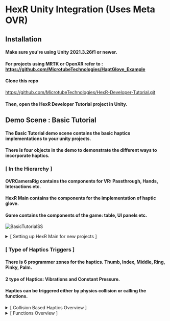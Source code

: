 # HexR Unity Integration (Uses Meta OVR)

## Installation

#### Make sure you're using Unity 2021.3.26f1 or newer.
#### For projects using MRTK or OpenXR refer to : https://github.com/MicrotubeTechnologies/HaptGlove_Example
#### Clone this repo 
https://github.com/MicrotubeTechnologies/HexR-Developer-Tutorial.git
#### Then, open the HexR Developer Tutorial project in Unity.

## **Demo Scene : Basic Tutorial**

#### The **Basic Tutorial** demo scene contains the basic haptics implementations to your unity projects. 
#### There is four objects in the demo to demonstrate the different ways to incorporate haptics.

### [  In the Hierarchy  ]
#### OVRCameraRig contains the components for VR: Passthrough, Hands, Interactions etc.
#### HexR Main contains the components for the implementation of haptic glove.
#### Game contains the components of the game: table, UI panels etc.
![BasicTutorialSS](https://github.com/user-attachments/assets/e2594913-a6b9-4181-9989-22fc88832ea0)

<details>
<summary> [  Setting up HexR Main for new projects  ] </summary>
  
#### The HexR Main prefab can be found in Assets/HexRAssets/MainPrefab but requires setting up after dragging to hierarchy.
#### Left/Right Hand Physics contains the main script for mapping the HexR hand to Meta Hand and Pressure Tracker Main which contains the functions for triggering Haptics.
#### Drag the left HandGrabInteractor and HandPokeInteractor to the left Pressure Tracker Main and repeat for the right side.
#### Drag the Meta Hand Root to Physics Hand Tracking.
![RightHandSS](https://github.com/user-attachments/assets/c3157e73-38a3-4ba5-9f67-3eff2c1a5bdd)

</details>
  
### [  Type of Haptics Triggers  ]
#### There is 6 programmer zones for the haptics. Thumb, Index, Middle, Ring, Pinky, Palm.
#### 2 type of Haptics: Vibrations and Constant Pressure.
#### Haptics can be triggered either by physics collision or calling the functions.
<details>

<summary> [  Collision Based Haptics Overview  ]</summary>  

#### To allow a gameobject to trigger haptics from collision, add a collider to the gameobject and set it to "is trigger" and attach the script "Meta Hap Material" to the same gameobject.
#### To allow a gameobject to trigger vibration from collision, add a collider to the gameobject and set it to "is trigger" and attach the script "Meta Hap Vibrations" to the same gameobject.
![SS](https://github.com/user-attachments/assets/98a0f4d2-7499-46e5-b70d-af43f67c0834)


</details>

<details>
  
<summary> [  Functions Overview  ]</summary>  

#### Haptics Function can be found in the script "Pressure Tracker Main" in both the left and right hand.
### **1. To trigger single haptics :**
#### TriggerSingleHapticsIncrease(byte[] FingerTypeByte, int TargetPressure, bool ByPassHandInteractionCheck)
##### byte[] FingerTypeByte : new byte[] { a, b } | a = which zone, 0 = thumb, 1 = index, 2 = middle, 3 = ring, 4 = pinky, 5 = palm | b = air in or air out, 0 = in, 2 = out.
##### int TargetPressure : 0 to 60
##### ByPassHandInteractionCheck : True if not triggering from meta grab or poke interaction, and it will bypass the checks for which hand is interacting with the objects.

### **2. To trigger all haptics :**
#### TriggerAllHapticsIncrease(int TargetPressure)
##### int TargetPressure : 0 to 60

### **3. To trigger custom multiple haptics :**
#### TriggerCustomHapticsIncrease(byte[][] FingerTypeByte, int TargetPressure)
##### byte[][] FingerTypeByte : new byte[][] { new byte[] { a, b }, new byte[] { a, b },... }; ( any combination of the above single zone haptics )
##### a = which zone, 0 = thumb, 1 = index, 2 = middle, 3 = ring, 4 = pinky, 5 = palm | b = air in or air out, 0 = in, 2 = out.
##### int TargetPressure : 0 to 60

### **4. To remove all haptics :**
#### RemoveAllHaptics()

#### Example : The torch using events to trigger the all haptics increase.
![SS](https://github.com/user-attachments/assets/c637044b-0ad2-4521-93cf-f5722378bab8)

</details>
